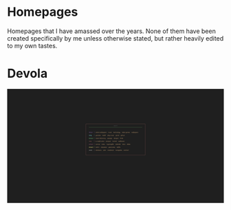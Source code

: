 # Homepages
Homepages that I have amassed over the years. None of them have been created specifically by me unless otherwise stated, but rather heavily edited to my own tastes.

# Devola
![preview_devola.png](https://raw.githubusercontent.com/Ddeokbokki/Homepages/master/Devola/preview_devola.png)
